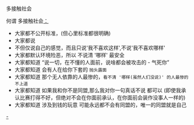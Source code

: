 
多接触社会

何谓 多接触社会[：](#ppl。不上道的人最惨)
- 大家都不公开标准，(但心里标准都很明确)
- 大家都说
- 不但仅说自己的感觉，而且只说'我不喜欢这样',不说'我不喜欢哪样'
- 大家都默认环境险恶，所以 不说清 '哪样' 最安全
- 大家都知道 “说一切，在不懂的人面前，说啥都会被攻击的 - 气死你”
- 大家都知道 会有人在给你下套的 `抛头露面`
- 大家都知道 那个无人依靠的人最惨的，`看不清 '哪样(虽然人们没说)' 的人最惨的` `不上道`
- 大家都知道 如果我和你不是同盟,那么我对你一句真话不说 都可以 (即使我承认比赛打得不好，但绝对不会在你面前承认，在你面前会装作没事人一样的)
- 大家都知道 涉及到钱的玩意 可能永远都不会有同盟的，唯一的同盟就是自己


[-](https://github.com/7900ms/000nottheater_deserted_systemsoftware/blob/master/local-window/t.md#大美女，就是树大招风)
